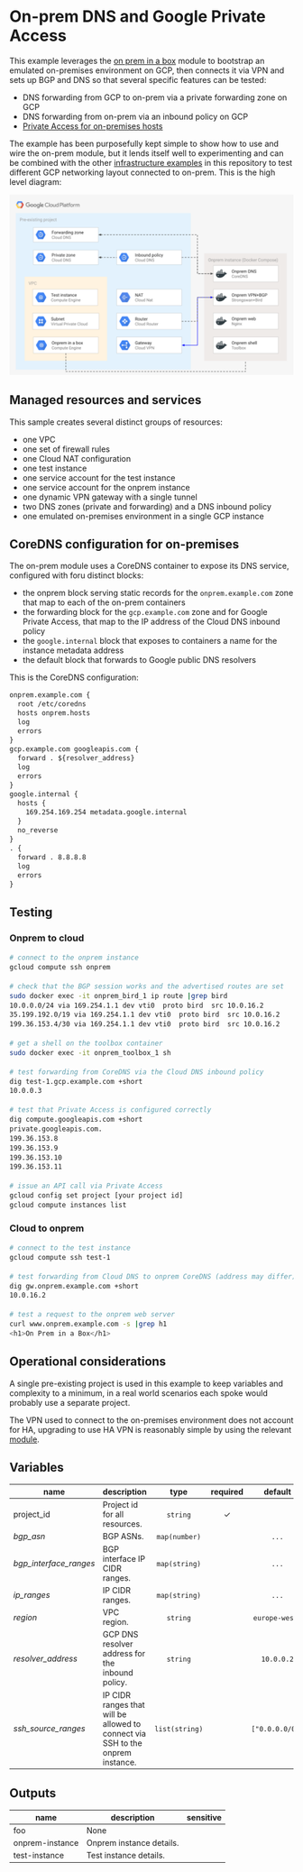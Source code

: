 # On-prem DNS and Google Private Access

This example leverages the [on prem in a box](../../modules/on-prem-in-a-box) module to bootstrap an emulated on-premises environment on GCP, then connects it via VPN and sets up BGP and DNS so that several specific features can be tested:

- DNS forwarding from GCP to on-prem via a private forwarding zone on GCP
- DNS forwarding from on-prem via an inbound policy on GCP
- [Private Access for on-premises hosts](https://cloud.google.com/vpc/docs/configure-private-google-access-hybrid)

The example has been purposefully kept simple to show how to use and wire the on-prem module, but it lends itself well to experimenting and can be combined with the other [infrastructure examples](../) in this repository to test different GCP networking layout connected to on-prem. This is the high level diagram:

![High-level diagram](diagram.png "High-level diagram")

## Managed resources and services

This sample creates several distinct groups of resources:

- one VPC
- one set of firewall rules
- one Cloud NAT configuration
- one test instance
- one service account for the test instance
- one service account for the onprem instance
- one dynamic VPN gateway with a single tunnel
- two DNS zones (private and forwarding) and a DNS inbound policy
- one emulated on-premises environment in a single GCP instance

## CoreDNS configuration for on-premises

The on-prem module uses a CoreDNS container to expose its DNS service, configured with foru distinct blocks:

- the onprem block serving static records for the `onprem.example.com` zone that map to each of the on-prem containers
- the forwarding block for the `gcp.example.com` zone and for Google Private Access, that map to the IP address of the Cloud DNS inbound policy
- the `google.internal` block that exposes to containers a name for the instance metadata address
- the default block that forwards to Google public DNS resolvers

This is the CoreDNS configuration:

```coredns
onprem.example.com {
  root /etc/coredns
  hosts onprem.hosts
  log
  errors
}
gcp.example.com googleapis.com {
  forward . ${resolver_address}
  log
  errors
}
google.internal {
  hosts {
    169.254.169.254 metadata.google.internal
  }
  no_reverse
}
. {
  forward . 8.8.8.8
  log
  errors
}
```

## Testing

### Onprem to cloud

```bash
# connect to the onprem instance
gcloud compute ssh onprem

# check that the BGP session works and the advertised routes are set
sudo docker exec -it onprem_bird_1 ip route |grep bird
10.0.0.0/24 via 169.254.1.1 dev vti0  proto bird  src 10.0.16.2
35.199.192.0/19 via 169.254.1.1 dev vti0  proto bird  src 10.0.16.2
199.36.153.4/30 via 169.254.1.1 dev vti0  proto bird  src 10.0.16.2

# get a shell on the toolbox container
sudo docker exec -it onprem_toolbox_1 sh

# test forwarding from CoreDNS via the Cloud DNS inbound policy
dig test-1.gcp.example.com +short
10.0.0.3

# test that Private Access is configured correctly
dig compute.googleapis.com +short
private.googleapis.com.
199.36.153.8
199.36.153.9
199.36.153.10
199.36.153.11

# issue an API call via Private Access
gcloud config set project [your project id]
gcloud compute instances list
```

### Cloud to onprem

```bash
# connect to the test instance
gcloud compute ssh test-1

# test forwarding from Cloud DNS to onprem CoreDNS (address may differ)
dig gw.onprem.example.com +short
10.0.16.2

# test a request to the onprem web server
curl www.onprem.example.com -s |grep h1
<h1>On Prem in a Box</h1>
```

## Operational considerations

A single pre-existing project is used in this example to keep variables and complexity to a minimum, in a real world scenarios each spoke would probably use a separate project.

The VPN used to connect to the on-premises environment does not account for HA, upgrading to use HA VPN is reasonably simple by using the relevant [module](../../modules/net-vpn-ha).

<!-- BEGIN TFDOC -->
## Variables

| name | description | type | required | default |
|---|---|:---: |:---:|:---:|
| project_id | Project id for all resources. | <code title="">string</code> | ✓ |  |
| *bgp_asn* | BGP ASNs. | <code title="map&#40;number&#41;">map(number)</code> |  | <code title="&#123;&#10;gcp    &#61; 64513&#10;onprem &#61; 64514&#10;&#125;">...</code> |
| *bgp_interface_ranges* | BGP interface IP CIDR ranges. | <code title="map&#40;string&#41;">map(string)</code> |  | <code title="&#123;&#10;gcp &#61; &#34;169.254.1.0&#47;30&#34;&#10;&#125;">...</code> |
| *ip_ranges* | IP CIDR ranges. | <code title="map&#40;string&#41;">map(string)</code> |  | <code title="&#123;&#10;gcp    &#61; &#34;10.0.0.0&#47;24&#34;&#10;onprem &#61; &#34;10.0.16.0&#47;24&#34;&#10;&#125;">...</code> |
| *region* | VPC region. | <code title="">string</code> |  | <code title="">europe-west1</code> |
| *resolver_address* | GCP DNS resolver address for the inbound policy. | <code title="">string</code> |  | <code title="">10.0.0.2</code> |
| *ssh_source_ranges* | IP CIDR ranges that will be allowed to connect via SSH to the onprem instance. | <code title="list&#40;string&#41;">list(string)</code> |  | <code title="">["0.0.0.0/0"]</code> |

## Outputs

| name | description | sensitive |
|---|---|:---:|
| foo | None |  |
| onprem-instance | Onprem instance details. |  |
| test-instance | Test instance details. |  |
<!-- END TFDOC -->
